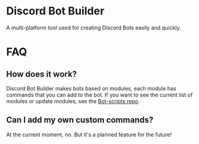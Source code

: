 # Discord Bot Builder

A multi-platform tool used for creating Discord Bots easily and quickly.

# FAQ

## How does it work?

Discord Bot Builder makes bots based on modules, each module has commands that you can add to the bot. If you want to see the current list of modules or update modules, see the [Bot-scripts repo](https://github.com/Allybe/DBB-BotScripts).

## Can I add my own custom commands?

At the current moment, no. But it's a planned feature for the future!